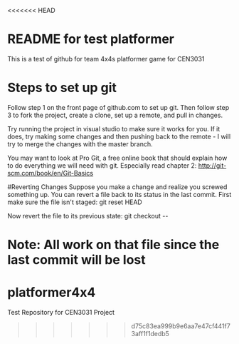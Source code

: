 <<<<<<< HEAD
# README for test platformer
This is a test of github for team 4x4s platformer game for CEN3031

# Steps to set up git

Follow step 1 on the front page of github.com to set up git.
Then follow step 3 to fork the project, create a clone, set up a remote, and pull in changes.

Try running the project in visual studio to make sure it works for you.
If it does, try making some changes and then pushing back to the remote - 
I will try to merge the changes with the master branch.

You may want to look at Pro Git, a free online book that should explain how to do everything we will need with git.
Especially read chapter 2:
http://git-scm.com/book/en/Git-Basics

#Reverting Changes
Suppose you make a change and realize you screwed something up.
You can revert a file back to its status in the last commit.
First make sure the file isn't staged:
git reset HEAD <filename>

Now revert the file to its previous state:
git checkout -- <filename>

Note: All work on that file since the last commit will be lost
=======
platformer4x4
=============

Test Repository for CEN3031 Project
>>>>>>> d75c83ea999b9e6aa7e47cf441f73aff1f1dedb5
